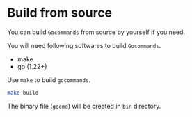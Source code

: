 # Build from source

You can build `Gocommands` from source by yourself if you need.

You will need following softwares to build `Gocommands`.

- make
- go (1.22+)

Use `make` to build `gocommands`.

```bash
make build
```

The binary file (`gocmd`) will be created in `bin` directory.

